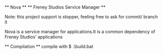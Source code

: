 ** Nova **
** Freney Studios Service Manager **

Note: this project support is stopper, feeling free to ask for commit/ branch it

Nova is a service manager for applications.It is a common dependency of 
Freney Studios' applications

** Compilation **
compile with 
$ .\build.bat

